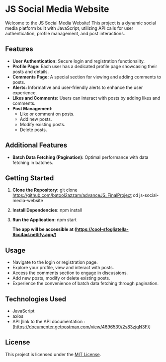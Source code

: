 # JS Social Media Website

Welcome to the JS Social Media Website! This project is a dynamic social media platform built with JavaScript, utilizing API calls for user authentication, profile management, and post interactions.

## Features

- **User Authentication:** Secure login and registration functionality.
- **Profile Page:** Each user has a dedicated profile page showcasing their posts and details.
- **Comments Page:** A special section for viewing and adding comments to posts.
- **Alerts:** Informative and user-friendly alerts to enhance the user experience.
- **Likes and Comments:** Users can interact with posts by adding likes and comments.
- **Post Management:**
  - Like or comment on posts.
  - Add new posts.
  - Modify existing posts.
  - Delete posts.

## Additional Features

- **Batch Data Fetching (Pagination):** Optimal performance with data fetching in batches.

## Getting Started

1. **Clone the Repository:**
   git clone https://github.com/batool2azzam/advanceJS_FinalProject
   cd js-social-media-website
   

2. **Install Dependencies:**
   npm install

3. **Run the Application:**
   npm start
   
   **The app will be accessible at (https://cool-sfogliatella-9cc4ad.netlify.app/)**

## Usage

- Navigate to the login or registration page.
- Explore your profile, view and interact with posts.
- Access the comments section to engage in discussions.
- Add new posts, modify or delete existing posts.
- Experience the convenience of batch data fetching through pagination.

## Technologies Used

- JavaScript
- axios 
- API [link to the API documentation :(https://documenter.getpostman.com/view/4696539/2s83zjqN3F)]

## License

This project is licensed under the [MIT License](LICENSE).

